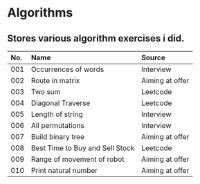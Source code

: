# Algorithms
Stores various algorithm exercises i did.
---
|No.|Name|Source|
|:-|:-|:-|
|001|Occurrences of words|Interview|
|002|Route in matrix|Aiming at offer|
|003|Two sum|Leetcode|
|004|Diagonal Traverse|Leetcode|
|005|Length of string|Interview|
|006|All permutations|Interview|
|007|Build binary tree|Aiming at offer|
|008|Best Time to Buy and Sell Stock|Leetcode|
|009|Range of movement of robot|Aiming at offer|
|010|Print natural number|Aiming at offer|